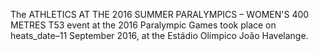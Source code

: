 The ATHLETICS AT THE 2016 SUMMER PARALYMPICS – WOMEN'S 400 METRES T53 event at the 2016 Paralympic Games took place on heats_date–11 September 2016, at the Estádio Olímpico João Havelange.
